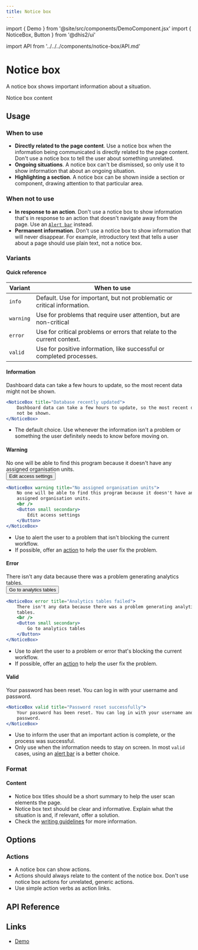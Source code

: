 ```yaml
---
title: Notice box
---
```


import { Demo } from '@site/src/components/DemoComponent.jsx'
import { NoticeBox, Button } from '@dhis2/ui'

import API from '../../../components/notice-box/API.md'

# Notice box

A notice box shows important information about a situation.

<Demo>
    <NoticeBox title="Notice box title">
        Notice box content
    </NoticeBox>
</Demo>

## Usage

### When to use

-   **Directly related to the page content**. Use a notice box when the information being communicated is directly related to the page content. Don't use a notice box to tell the user about something unrelated.
-   **Ongoing situations**. A notice box can't be dismissed, so only use it to show information that about an ongoing situation.
-   **Highlighting a section**. A notice box can be shown inside a section or component, drawing attention to that particular area.

### When not to use

-   **In response to an action**. Don't use a notice box to show information that's in response to an action that doesn't navigate away from the page. Use an [`Alert bar`](alertbar.md) instead.
-   **Permanent information**. Don't use a notice box to show information that will never disappear. For example, introductory text that tells a user about a page should use plain text, not a notice box.

### Variants

#### Quick reference

| Variant   | When to use                                                              |
| --------- | ------------------------------------------------------------------------ |
| `info`    | Default. Use for important, but not problematic or critical information. |
| `warning` | Use for problems that require user attention, but are non-critical       |
| `error`   | Use for critical problems or errors that relate to the current context.  |
| `valid`   | Use for positive information, like successful or completed processes.    |

#### Information

<Demo>
    <NoticeBox title="Database recently updated">
        Dashboard data can take a few hours to update, so the most recent data might not be shown.
    </NoticeBox>
</Demo>

```jsx
<NoticeBox title="Database recently updated">
    Dashboard data can take a few hours to update, so the most recent data might
    not be shown.
</NoticeBox>
```

-   The default choice. Use whenever the information isn't a problem or something the user definitely needs to know before moving on.

#### Warning

<Demo>
    <NoticeBox warning title="No assigned organisation units">
        No one will be able to find this program because it doesn't have any assigned organisation units.
        <br/><Button small secondary>Edit access settings</Button>
    </NoticeBox>
</Demo>

```jsx
<NoticeBox warning title="No assigned organisation units">
    No one will be able to find this program because it doesn't have any
    assigned organisation units.
    <br />
    <Button small secondary>
        Edit access settings
    </Button>
</NoticeBox>
```

-   Use to alert the user to a problem that isn't blocking the current workflow.
-   If possible, offer an [action](#actions) to help the user fix the problem.

#### Error

<Demo>
    <NoticeBox error title="Analytics tables failed">
        There isn't any data because there was a problem generating analytics tables.
        <br/><Button small secondary>Go to analytics tables</Button>
    </NoticeBox>
</Demo>

```jsx
<NoticeBox error title="Analytics tables failed">
    There isn't any data because there was a problem generating analytics
    tables.
    <br />
    <Button small secondary>
        Go to analytics tables
    </Button>
</NoticeBox>
```

-   Use to alert the user to a problem or error that's blocking the current workflow.
-   If possible, offer an [action](#actions) to help the user fix the problem.

#### Valid

<Demo>
    <NoticeBox valid title="Password reset successfully">
        Your password has been reset. You can log in with your username and password.
    </NoticeBox>
</Demo>

```jsx
<NoticeBox valid title="Password reset successfully">
    Your password has been reset. You can log in with your username and
    password.
</NoticeBox>
```

-   Use to inform the user that an important action is complete, or the process was successful.
-   Only use when the information needs to stay on screen. In most `valid` cases, using an [alert bar](./alertbar.md) is a better choice.

### Format

#### Content

-   Notice box titles should be a short summary to help the user scan elements the page.
-   Notice box text should be clear and informative. Explain what the situation is and, if relevant, offer a solution.
-   Check the [writing guidelines](../patterns/writing.md) for more information.

## Options

### Actions

-   A notice box can show actions.
-   Actions should always relate to the content of the notice box. Don't use notice box actions for unrelated, generic actions.
-   Use simple action verbs as action links.

## API Reference

<API />

## Links

-   <a href="/demo/?path=/story/notice-box--default" target="_blank">Demo</a>
